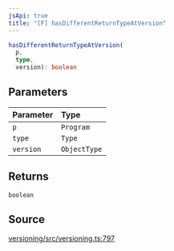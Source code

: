 ```yaml
---
jsApi: true
title: "[F] hasDifferentReturnTypeAtVersion"
---
```


```ts
hasDifferentReturnTypeAtVersion(
  p,
  type,
  version): boolean
```

## Parameters

| Parameter | Type         |
| :-------- | :----------- |
| `p`       | `Program`    |
| `type`    | `Type`       |
| `version` | `ObjectType` |

## Returns

`boolean`

## Source

[versioning/src/versioning.ts:797](https://github.com/markcowl/cadl/blob/3db15286/packages/versioning/src/versioning.ts#L797)
